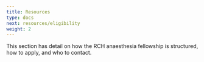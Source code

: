 ```yaml
---
title: Resources
type: docs
next: resources/eligibility
weight: 2
---
```


This section has detail on how the RCH anaesthesia fellowship is structured, how to apply, and who to contact.


